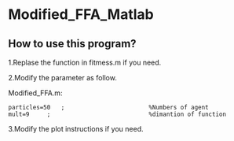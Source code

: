 # Modified_FFA_Matlab
## How to use this program?
1.Replase the function in fitmess.m if you need. 

2.Modify the parameter as follow.  

Modified_FFA.m:
```
particles=50   ;                        %Numbers of agent
mult=9     ;                            %dimantion of function
```
3.Modify the plot instructions if you need.
